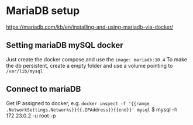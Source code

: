 # MariaDB setup
https://mariadb.com/kb/en/installing-and-using-mariadb-via-docker/

## Setting mariaDB mySQL docker
Just create the docker compose and use the `image: mariadb:10.4`
To make the db persistent, create a empty folder and use a volume pointing to `/var/lib/mysql`

## Connect to mariaDB
Get IP assigned to docker, e.g. `docker inspect -f '{{range .NetworkSettings.Networks}}{{.IPAddress}}{{end}}' mysql`
$ mysql -h 172.23.0.2 -u root -p
